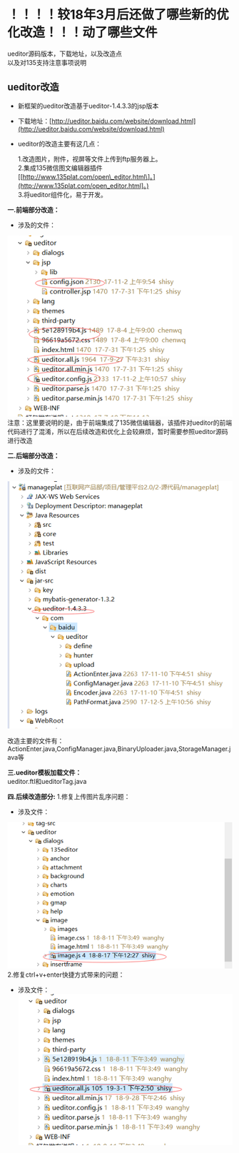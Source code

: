 # ！！！！较18年3月后还做了哪些新的优化改造！！！动了哪些文件

ueditor源码版本，下载地址，以及改造点  
以及对135支持注意事项说明

## ueditor改造

* 新框架的ueditor改造基于ueditor-1.4.3.3的jsp版本
* 下载地址：[http://ueditor.baidu.com/website/download.html](http://ueditor.baidu.com/website/download.html)
* ueditor的改造主要有这几点：

  1.改造图片，附件，视屏等文件上传到ftp服务器上。  
    2.集成135微信图文编辑器插件\[[http://www.135plat.com/open\_editor.html\]。](http://www.135plat.com/open_editor.html]。)  
    3.将ueditor组件化，易于开发。

**一.前端部分改造：**

* 涉及的文件：

![](/assets/frontDoc_ueditor1.png)  
注意：这里要说明的是，由于前端集成了135微信编辑器，该插件对ueditor的前端代码进行了混淆，所以在后续改造和优化上会较麻烦，暂时需要参照ueditor源码进行改造

**二.后端部分改造：**

* 涉及的文件：

![](/assets/frontDoc_ueditor2.png)

改造主要的文件有：ActionEnter.java,ConfigManager.java,BinaryUploader.java,StorageManager.java等

**三.ueditor模板加载文件：**  
 ueditor.ftl和ueditorTag.java
 
**四.后续改造部分:**
1.修复上传图片乱序问题：
* 涉及文件：

![](/assets/ueditor_2.png)
2.修复ctrl+v+enter快捷方式带来的问题：
* 涉及文件：
![](/assets/ueditor_3.png)
